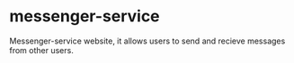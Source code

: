 # messenger-service

Messenger-service website, it allows users to send and recieve messages from other users.
